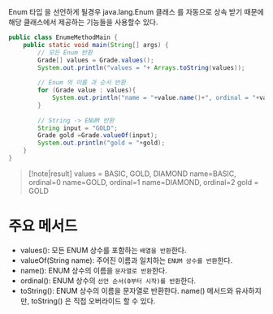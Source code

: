 Enum 타입 을 선언하게 될경우  java.lang.Enum 클래스 를 자동으로 상속 받기 때문에 해당 클래스에서 제공하는 기능들을 사용할수 있다.


```java
public class EnumeMethodMain {  
    public static void main(String[] args) {  
        // 모든 Enum 반환  
        Grade[] values = Grade.values();  
        System.out.println("values = "+ Arrays.toString(values));  
  
        // Enum 의 이름 과 순서 반환  
        for (Grade value : values){  
            System.out.println("name = "+value.name()+", ordinal = "+value.ordinal());  
        }  
  
        // String -> ENUM 반환  
        String input = "GOLD";  
        Grade gold =Grade.valueOf(input);  
        System.out.println("gold = "+gold);  
    }  
}
```

> [!note|result]
> values = BASIC, GOLD, DIAMOND
> name=BASIC, ordinal=0
> name=GOLD, ordinal=1
> name=DIAMOND, ordinal=2
> gold = GOLD


# 주요 메서드 

* values(): 모든 ENUM 상수를 포함하는 `배열을 반환`한다.
* valueOf(String name): 주어진 이름과 일치하는 `ENUM 상수를 반환`한다.
* name(): ENUM 상수의 이름을 `문자열로 반환`한다.
* ordinal(): ENUM 상수의 `선언 순서(0부터 시작)를 반환`한다.
* toString(): ENUM 상수의 이름을 문자열로 반환한다. name() 메서드와 유사하지만, toString() 은 직접 오버라이드 할 수 있다.